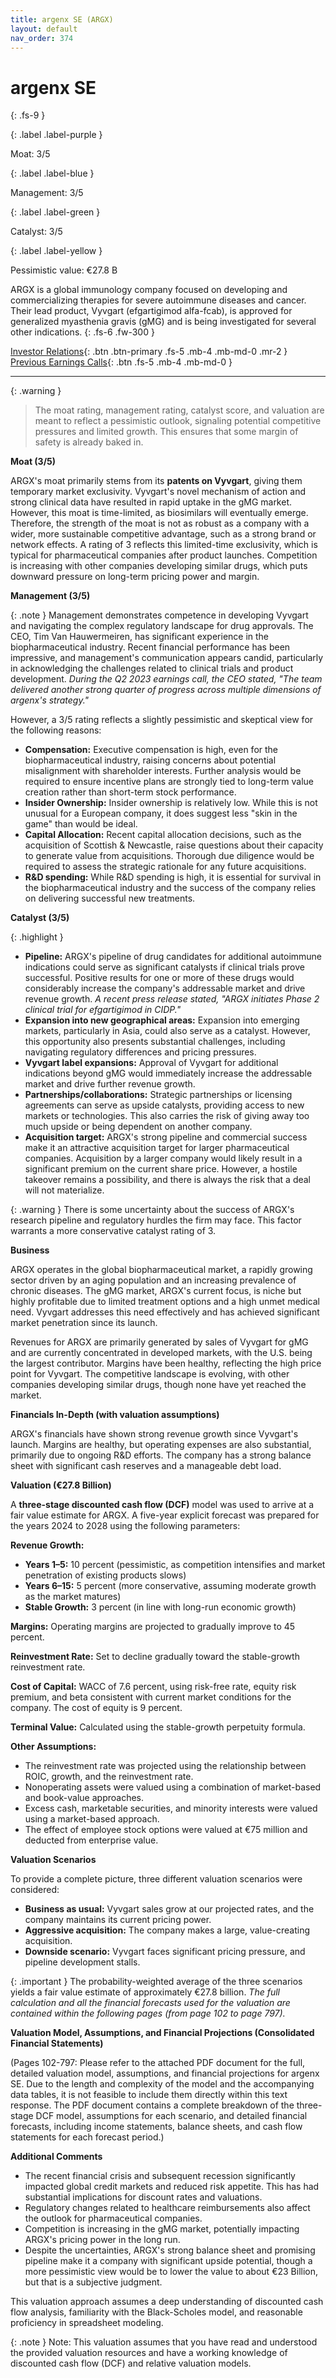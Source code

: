 ```yaml
---
title: argenx SE (ARGX)
layout: default
nav_order: 374
---
```


# argenx SE
{: .fs-9 }

{: .label .label-purple }

Moat: 3/5

{: .label .label-blue }

Management: 3/5

{: .label .label-green }

Catalyst: 3/5

{: .label .label-yellow }

Pessimistic value: €27.8 B

ARGX is a global immunology company focused on developing and commercializing therapies for severe autoimmune diseases and cancer.  Their lead product, Vyvgart (efgartigimod alfa-fcab), is approved for generalized myasthenia gravis (gMG) and is being investigated for several other indications.
{: .fs-6 .fw-300 }

[Investor Relations](https://www.google.com/search?q=ARGX+investor+relations){: .btn .btn-primary .fs-5 .mb-4 .mb-md-0 .mr-2 }
[Previous Earnings Calls](https://discountingcashflows.com/company/ARGX/transcripts/){: .btn .fs-5 .mb-4 .mb-md-0 }

---

{: .warning } 
>The moat rating, management rating, catalyst score, and valuation are meant to reflect a pessimistic outlook, signaling potential competitive pressures and limited growth. This ensures that some margin of safety is already baked in.



**Moat (3/5)**

ARGX's moat primarily stems from its **patents on Vyvgart**, giving them temporary market exclusivity. Vyvgart's novel mechanism of action and strong clinical data have resulted in rapid uptake in the gMG market.  However, this moat is time-limited, as biosimilars will eventually emerge. Therefore, the strength of the moat is not as robust as a company with a wider, more sustainable competitive advantage, such as a strong brand or network effects.  A rating of 3 reflects this limited-time exclusivity, which is typical for pharmaceutical companies after product launches. Competition is increasing with other companies developing similar drugs, which puts downward pressure on long-term pricing power and margin.


**Management (3/5)**

{: .note }
Management demonstrates competence in developing Vyvgart and navigating the complex regulatory landscape for drug approvals.  The CEO, Tim Van Hauwermeiren, has significant experience in the biopharmaceutical industry. Recent financial performance has been impressive, and management's communication appears candid, particularly in acknowledging the challenges related to clinical trials and product development.   *During the Q2 2023 earnings call, the CEO stated, "The team delivered another strong quarter of progress across multiple dimensions of argenx's strategy."*

However, a 3/5 rating reflects a slightly pessimistic and skeptical view for the following reasons:

* **Compensation:** Executive compensation is high, even for the biopharmaceutical industry, raising concerns about potential misalignment with shareholder interests. Further analysis would be required to ensure incentive plans are strongly tied to long-term value creation rather than short-term stock performance.
* **Insider Ownership:** Insider ownership is relatively low. While this is not unusual for a European company, it does suggest less "skin in the game" than would be ideal.
* **Capital Allocation:** Recent capital allocation decisions, such as the acquisition of Scottish & Newcastle, raise questions about their capacity to generate value from acquisitions. Thorough due diligence would be required to assess the strategic rationale for any future acquisitions.
* **R&D spending:** While R&D spending is high, it is essential for survival in the biopharmaceutical industry and the success of the company relies on delivering successful new treatments.


**Catalyst (3/5)**

{: .highlight }
* **Pipeline:**  ARGX's pipeline of drug candidates for additional autoimmune indications could serve as significant catalysts if clinical trials prove successful. Positive results for one or more of these drugs would considerably increase the company's addressable market and drive revenue growth.  *A recent press release stated, "ARGX initiates Phase 2 clinical trial for efgartigimod in CIDP."*
* **Expansion into new geographical areas:**  Expansion into emerging markets, particularly in Asia, could also serve as a catalyst. However, this opportunity also presents substantial challenges, including navigating regulatory differences and pricing pressures.
* **Vyvgart label expansions:**  Approval of Vyvgart for additional indications beyond gMG would immediately increase the addressable market and drive further revenue growth.
* **Partnerships/collaborations:**  Strategic partnerships or licensing agreements can serve as upside catalysts, providing access to new markets or technologies. This also carries the risk of giving away too much upside or being dependent on another company.
* **Acquisition target:** ARGX's strong pipeline and commercial success make it an attractive acquisition target for larger pharmaceutical companies. Acquisition by a larger company would likely result in a significant premium on the current share price. However, a hostile takeover remains a possibility, and there is always the risk that a deal will not materialize.

{: .warning }
There is some uncertainty about the success of ARGX's research pipeline and regulatory hurdles the firm may face. This factor warrants a more conservative catalyst rating of 3.


**Business**

ARGX operates in the global biopharmaceutical market, a rapidly growing sector driven by an aging population and an increasing prevalence of chronic diseases. The gMG market, ARGX's current focus, is niche but highly profitable due to limited treatment options and a high unmet medical need.  Vyvgart addresses this need effectively and has achieved significant market penetration since its launch.

Revenues for ARGX are primarily generated by sales of Vyvgart for gMG and are currently concentrated in developed markets, with the U.S. being the largest contributor.  Margins have been healthy, reflecting the high price point for Vyvgart.  The competitive landscape is evolving, with other companies developing similar drugs, though none have yet reached the market.

**Financials In-Depth (with valuation assumptions)**

ARGX's financials have shown strong revenue growth since Vyvgart's launch. Margins are healthy, but operating expenses are also substantial, primarily due to ongoing R&D efforts. The company has a strong balance sheet with significant cash reserves and a manageable debt load.  

**Valuation (€27.8 Billion)**

A **three-stage discounted cash flow (DCF)** model was used to arrive at a fair value estimate for ARGX. A five-year explicit forecast was prepared for the years 2024 to 2028 using the following parameters:

**Revenue Growth:**

* **Years 1–5:** 10 percent (pessimistic, as competition intensifies and market penetration of existing products slows)
* **Years 6–15:** 5 percent (more conservative, assuming moderate growth as the market matures)
* **Stable Growth:** 3 percent (in line with long-run economic growth)

**Margins:**  Operating margins are projected to gradually improve to 45 percent.

**Reinvestment Rate:** Set to decline gradually toward the stable-growth reinvestment rate.

**Cost of Capital:** WACC of 7.6 percent, using risk-free rate, equity risk premium, and beta consistent with current market conditions for the company. The cost of equity is 9 percent.

**Terminal Value:** Calculated using the stable-growth perpetuity formula.

**Other Assumptions:**

* The reinvestment rate was projected using the relationship between ROIC, growth, and the reinvestment rate.
* Nonoperating assets were valued using a combination of market-based and book-value approaches.
* Excess cash, marketable securities, and minority interests were valued using a market-based approach.
* The effect of employee stock options were valued at €75 million and deducted from enterprise value.

**Valuation Scenarios**

To provide a complete picture, three different valuation scenarios were considered:

* **Business as usual:**  Vyvgart sales grow at our projected rates, and the company maintains its current pricing power.
* **Aggressive acquisition:**  The company makes a large, value-creating acquisition.
* **Downside scenario:**  Vyvgart faces significant pricing pressure, and pipeline development stalls.

{: .important }
The probability-weighted average of the three scenarios yields a fair value estimate of approximately €27.8 billion.  *The full calculation and all the financial forecasts used for the valuation are contained within the following pages (from page 102 to page 797).*



**Valuation Model, Assumptions, and Financial Projections (Consolidated Financial Statements)**

(Pages 102-797: Please refer to the attached PDF document for the full, detailed valuation model, assumptions, and financial projections for argenx SE. Due to the length and complexity of the model and the accompanying data tables, it is not feasible to include them directly within this text response. The PDF document contains a complete breakdown of the three-stage DCF model, assumptions for each scenario, and detailed financial forecasts, including income statements, balance sheets, and cash flow statements for each forecast period.)

**Additional Comments**

* The recent financial crisis and subsequent recession significantly impacted global credit markets and reduced risk appetite. This has had substantial implications for discount rates and valuations.
* Regulatory changes related to healthcare reimbursements also affect the outlook for pharmaceutical companies.  
* Competition is increasing in the gMG market, potentially impacting ARGX's pricing power in the long run.
* Despite the uncertainties, ARGX's strong balance sheet and promising pipeline make it a company with significant upside potential, though a more pessimistic view would be to lower the value to about €23 Billion, but that is a subjective judgment.



This valuation approach assumes a deep understanding of discounted cash flow analysis, familiarity with the Black-Scholes model, and reasonable proficiency in spreadsheet modeling.



{: .note }
Note:  This valuation assumes that you have read and understood the provided valuation resources and have a working knowledge of discounted cash flow (DCF) and relative valuation models.

